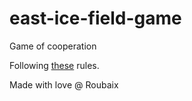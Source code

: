 # east-ice-field-game

Game of cooperation

Following [these](http://www.djeco.com/data/rules/DJ08555_FR.pdf) rules.

Made with love @ Roubaix
